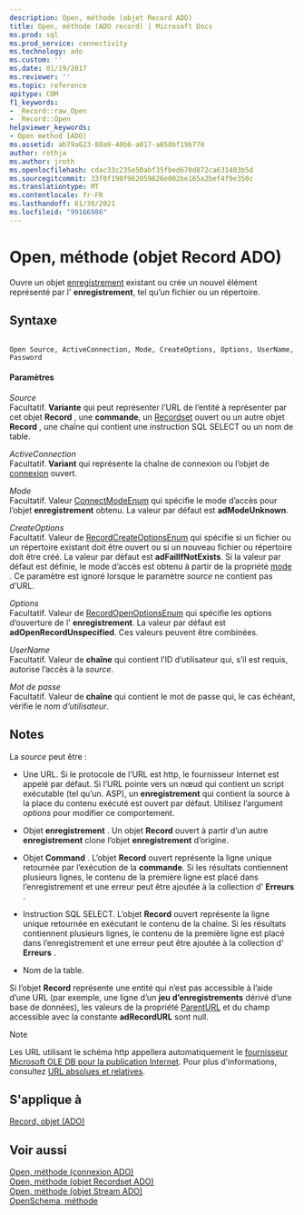 ```yaml
---
description: Open, méthode (objet Record ADO)
title: Open, méthode (ADO record) | Microsoft Docs
ms.prod: sql
ms.prod_service: connectivity
ms.technology: ado
ms.custom: ''
ms.date: 01/19/2017
ms.reviewer: ''
ms.topic: reference
apitype: COM
f1_keywords:
- _Record::raw_Open
- _Record::Open
helpviewer_keywords:
- Open method [ADO]
ms.assetid: ab79a623-88a9-40b6-a017-a658bf19b778
author: rothja
ms.author: jroth
ms.openlocfilehash: cdac33c235e50abf35fbed670d872ca631403b5d
ms.sourcegitcommit: 33f0f190f962059826e002be165a2bef4f9e350c
ms.translationtype: MT
ms.contentlocale: fr-FR
ms.lasthandoff: 01/30/2021
ms.locfileid: "99166986"
---
```

# <a name="open-method-ado-record"></a>Open, méthode (objet Record ADO)
Ouvre un objet [enregistrement](./record-object-ado.md) existant ou crée un nouvel élément représenté par l' **enregistrement**, tel qu’un fichier ou un répertoire.  
  
## <a name="syntax"></a>Syntaxe  
  
```  
  
Open Source, ActiveConnection, Mode, CreateOptions, Options, UserName, Password  
```  
  
#### <a name="parameters"></a>Paramètres  
 *Source*  
 Facultatif. **Variante** qui peut représenter l’URL de l’entité à représenter par cet objet **Record** , une **commande**, un [Recordset](./recordset-object-ado.md) ouvert ou un autre objet **Record** , une chaîne qui contient une instruction SQL SELECT ou un nom de table.  
  
 *ActiveConnection*  
 Facultatif. **Variant** qui représente la chaîne de connexion ou l’objet de [connexion](./connection-object-ado.md) ouvert.  
  
 *Mode*  
 Facultatif. Valeur [ConnectModeEnum](./connectmodeenum.md) qui spécifie le mode d’accès pour l’objet **enregistrement** obtenu. La valeur par défaut est **adModeUnknown**.  
  
 *CreateOptions*  
 Facultatif. Valeur de [RecordCreateOptionsEnum](./recordcreateoptionsenum.md) qui spécifie si un fichier ou un répertoire existant doit être ouvert ou si un nouveau fichier ou répertoire doit être créé. La valeur par défaut est **adFailIfNotExists**. Si la valeur par défaut est définie, le mode d’accès est obtenu à partir de la propriété [mode](./mode-property-ado.md) . Ce paramètre est ignoré lorsque le paramètre *source* ne contient pas d’URL.  
  
 *Options*  
 Facultatif. Valeur de [RecordOpenOptionsEnum](./recordopenoptionsenum.md) qui spécifie les options d’ouverture de l' **enregistrement**. La valeur par défaut est **adOpenRecordUnspecified**. Ces valeurs peuvent être combinées.  
  
 *UserName*  
 Facultatif. Valeur de **chaîne** qui contient l’ID d’utilisateur qui, s’il est requis, autorise l’accès à la *source*.  
  
 *Mot de passe*  
 Facultatif. Valeur de **chaîne** qui contient le mot de passe qui, le cas échéant, vérifie le *nom d’utilisateur*.  
  
## <a name="remarks"></a>Notes  
 La *source* peut être :  
  
-   Une URL. Si le protocole de l’URL est http, le fournisseur Internet est appelé par défaut. Si l’URL pointe vers un nœud qui contient un script exécutable (tel qu’un. ASP), un **enregistrement** qui contient la source à la place du contenu exécuté est ouvert par défaut. Utilisez l’argument *options* pour modifier ce comportement.  
  
-   Objet **enregistrement** . Un objet **Record** ouvert à partir d’un autre **enregistrement** clone l’objet **enregistrement** d’origine.  
  
-   Objet **Command** . L’objet **Record** ouvert représente la ligne unique retournée par l’exécution de la **commande**. Si les résultats contiennent plusieurs lignes, le contenu de la première ligne est placé dans l’enregistrement et une erreur peut être ajoutée à la collection d' **Erreurs** .  
  
-   Instruction SQL SELECT. L’objet **Record** ouvert représente la ligne unique retournée en exécutant le contenu de la chaîne. Si les résultats contiennent plusieurs lignes, le contenu de la première ligne est placé dans l’enregistrement et une erreur peut être ajoutée à la collection d' **Erreurs** .  
  
-   Nom de la table.  
  
 Si l’objet **Record** représente une entité qui n’est pas accessible à l’aide d’une URL (par exemple, une ligne d’un **jeu d’enregistrements** dérivé d’une base de données), les valeurs de la propriété [ParentURL](./parenturl-property-ado.md) et du champ accessible avec la constante **adRecordURL** sont null.  
  
> [!NOTE]
>  Les URL utilisant le schéma http appellera automatiquement le [fournisseur Microsoft OLE DB pour la publication Internet](../../guide/appendixes/microsoft-ole-db-provider-for-internet-publishing.md). Pour plus d’informations, consultez [URL absolues et relatives](../../guide/data/absolute-and-relative-urls.md).  
  
## <a name="applies-to"></a>S'applique à  
 [Record, objet (ADO)](./record-object-ado.md)  
  
## <a name="see-also"></a>Voir aussi  
 [Open, méthode (connexion ADO)](./open-method-ado-connection.md)   
 [Open, méthode (objet Recordset ADO)](./open-method-ado-recordset.md)   
 [Open, méthode (objet Stream ADO)](./open-method-ado-stream.md)   
 [OpenSchema, méthode](./openschema-method.md)